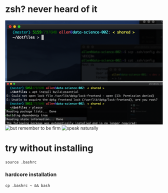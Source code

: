 # zsh? never heard of it

![Slick new](img/slick_new.png)
![Ask and you shall receive](img/ask_nice2.png)
![but remember to be firm](img/but_be_firm.png)
![speak naturally](img/be_yourself.png)



# try without installing

    source .bashrc

### hardcore installation

    cp .bashrc ~ && bash

